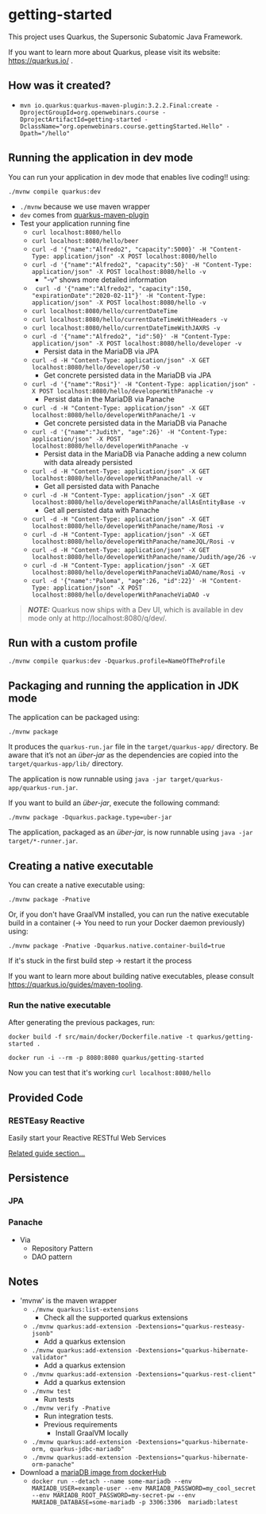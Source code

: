 # getting-started

This project uses Quarkus, the Supersonic Subatomic Java Framework.

If you want to learn more about Quarkus, please visit its website: https://quarkus.io/ .

## How was it created?
* `mvn io.quarkus:quarkus-maven-plugin:3.2.2.Final:create -DprojectGroupId=org.openwebinars.course -DprojectArtifactId=getting-started -DclassName="org.openwebinars.course.gettingStarted.Hello" -Dpath="/hello"`


## Running the application in dev mode

You can run your application in dev mode that enables live coding!! using:
```shell script
./mvnw compile quarkus:dev
```
* `./mvnw` because we use maven wrapper
* `dev` comes from [quarkus-maven-plugin](https://github.com/quarkusio/quarkus-platform/blob/main/generated-platform-project/quarkus-maven-plugin/src/main/java/io/quarkus/maven/DevMojo.java#L121)
* Test your application running fine
  * `curl localhost:8080/hello`
  * `curl localhost:8080/hello/beer`
  * `curl -d '{"name":"Alfredo2", "capacity":5000}' -H "Content-Type: application/json" -X POST localhost:8080/hello`
  * `curl -d '{"name":"Alfredo2", "capacity":50}' -H "Content-Type: application/json" -X POST localhost:8080/hello -v`
    * "-v" shows more detailed information
  * ` curl -d '{"name":"Alfredo2", "capacity":150, "expirationDate":"2020-02-11"}' -H "Content-Type: application/json" -X POST localhost:8080/hello -v`
  * `curl localhost:8080/hello/currentDateTime`
  * `curl localhost:8080/hello/currentDateTimeWithHeaders -v`
  * `curl localhost:8080/hello/currentDateTimeWithJAXRS -v`
  * `curl -d '{"name":"Alfredo2", "id":50}' -H "Content-Type: application/json" -X POST localhost:8080/hello/developer -v`
    * Persist data in the MariaDB via JPA
  * `curl -d -H "Content-Type: application/json" -X GET localhost:8080/hello/developer/50 -v`
    * Get concrete persisted data in the MariaDB via JPA
  * `curl -d '{"name":"Rosi"}' -H "Content-Type: application/json" -X POST localhost:8080/hello/developerWithPanache -v`
    * Persist data in the MariaDB via Panache
  * `curl -d -H "Content-Type: application/json" -X GET localhost:8080/hello/developerWithPanache/1 -v`
    * Get concrete persisted data in the MariaDB via Panache
  * `curl -d '{"name":"Judith", "age":26}' -H "Content-Type: application/json" -X POST localhost:8080/hello/developerWithPanache -v`
    * Persist data in the MariaDB via Panache adding a new column with data already persisted
  * `curl -d -H "Content-Type: application/json" -X GET localhost:8080/hello/developerWithPanache/all -v`
    * Get all persisted data with Panache
  * `curl -d -H "Content-Type: application/json" -X GET localhost:8080/hello/developerWithPanache/allAsEntityBase -v`
    * Get all persisted data with Panache
  * `curl -d -H "Content-Type: application/json" -X GET localhost:8080/hello/developerWithPanache/name/Rosi -v`
  * `curl -d -H "Content-Type: application/json" -X GET localhost:8080/hello/developerWithPanache/nameJQL/Rosi -v`
  * `curl -d -H "Content-Type: application/json" -X GET localhost:8080/hello/developerWithPanache/name/Judith/age/26 -v`
  * `curl -d -H "Content-Type: application/json" -X GET localhost:8080/hello/developerWithPanacheViaDAO/name/Rosi -v`
  * `curl -d '{"name":"Paloma", "age":26, "id":22}' -H "Content-Type: application/json" -X POST localhost:8080/hello/developerWithPanacheViaDAO -v`

> **_NOTE:_**  Quarkus now ships with a Dev UI, which is available in dev mode only at http://localhost:8080/q/dev/.

## Run with a custom profile
`./mvnw compile quarkus:dev -Dquarkus.profile=NameOfTheProfile`

## Packaging and running the application in JDK mode

The application can be packaged using:
```shell script
./mvnw package
```
It produces the `quarkus-run.jar` file in the `target/quarkus-app/` directory.
Be aware that it’s not an _über-jar_ as the dependencies are copied into the `target/quarkus-app/lib/` directory.

The application is now runnable using `java -jar target/quarkus-app/quarkus-run.jar`.

If you want to build an _über-jar_, execute the following command:
```shell script
./mvnw package -Dquarkus.package.type=uber-jar
```

The application, packaged as an _über-jar_, is now runnable using `java -jar target/*-runner.jar`.

## Creating a native executable

You can create a native executable using: 
```shell script
./mvnw package -Pnative
```

Or, if you don't have GraalVM installed, you can run the native executable build in a container (-> You need to run your Docker daemon previously) using: 
```shell script
./mvnw package -Pnative -Dquarkus.native.container-build=true
```
If it's stuck in the first build step -> restart it the process

If you want to learn more about building native executables, please consult https://quarkus.io/guides/maven-tooling.

### Run the native executable
After generating the previous packages, run:

`docker build -f src/main/docker/Dockerfile.native -t quarkus/getting-started .`

`docker run -i --rm -p 8080:8080 quarkus/getting-started`

Now you can test that it's working `curl localhost:8080/hello` 


## Provided Code

### RESTEasy Reactive

Easily start your Reactive RESTful Web Services

[Related guide section...](https://quarkus.io/guides/getting-started-reactive#reactive-jax-rs-resources)

## Persistence
### JPA
### Panache
* Via 
  * Repository Pattern
  * DAO pattern

## Notes
* 'mvnw' is the maven wrapper
  * `./mvnw quarkus:list-extensions`
    * Check all the supported quarkus extensions
  * `./mvnw quarkus:add-extension -Dextensions="quarkus-resteasy-jsonb"`
    * Add a quarkus extension
  * `./mvnw quarkus:add-extension -Dextensions="quarkus-hibernate-validator"`
    * Add a quarkus extension
  * `./mvnw quarkus:add-extension -Dextensions="quarkus-rest-client"`
    * Add a quarkus extension
  * `./mvnw test`
    * Run tests
  * `./mvnw verify -Pnative`
    * Run integration tests.
    * Previous requirements
      * Install GraalVM locally
  * `./mvnw quarkus:add-extension -Dextensions="quarkus-hibernate-orm, quarkus-jdbc-mariadb"`
  * `./mvnw quarkus:add-extension -Dextensions="quarkus-hibernate-orm-panache"`
* Download a [mariaDB image from dockerHub](https://hub.docker.com/_/mariadb)
  * `docker run --detach --name some-mariadb --env MARIADB_USER=example-user --env MARIADB_PASSWORD=my_cool_secret --env MARIADB_ROOT_PASSWORD=my-secret-pw --env MARIADB_DATABASE=some-mariadb -p 3306:3306  mariadb:latest`

  